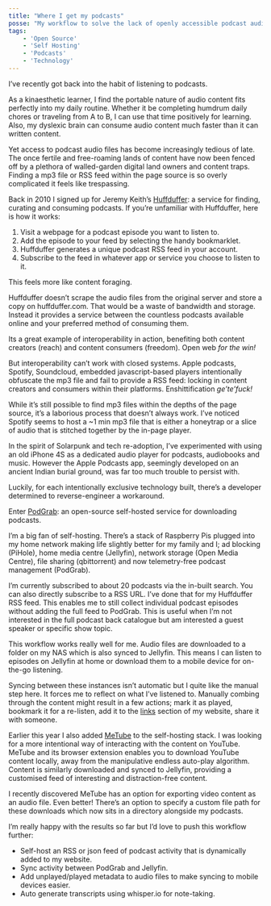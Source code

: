 ```yaml
---
title: "Where I get my podcasts"
posse: "My workflow to solve the lack of openly accessible podcast audio files and RSS feeds."
tags:
    - 'Open Source'
    - 'Self Hosting'
    - 'Podcasts'
    - 'Technology'
---
```


I’ve recently got back into the habit of listening to podcasts.

As a kinaesthetic learner, I find the portable nature of audio content fits perfectly into my daily routine. Whether it be completing humdrum daily chores or traveling from A to B, I can use that time positively for learning. Also, my dyslexic brain can consume audio content much faster than it can written content.

Yet access to podcast audio files has become increasingly tedious of late. The once fertile and free-roaming lands of content have now been fenced off by a plethora of walled-garden digital land owners and content traps. Finding a mp3 file or RSS feed within the page source is so overly complicated it feels like trespassing.

Back in 2010 I signed up for Jeremy Keith’s [Huffduffer](https://huffduffer.com/): a service for finding, curating and consuming podcasts. If you’re unfamiliar with Huffduffer, here is how it works:

1. Visit a webpage for a podcast episode you want to listen to.
2. Add the episode to your feed by selecting the handy bookmarklet.
3. Huffduffer generates a unique podcast RSS feed in your account.
4. Subscribe to the feed in whatever app or service you choose to listen to it.

This feels more like content foraging.

Huffduffer doesn’t scrape the audio files from the original server and store a copy on huffduffer.com. That would be a waste of bandwidth and storage. Instead it provides a service between the countless podcasts available online and your preferred method of consuming them.

Its a great example of interoperability in action, benefiting both content creators (reach) and content consumers (freedom). Open web *for the win!*

But interoperability can’t work with closed systems. Apple podcasts, Spotify, Soundcloud, embedded javascript-based players intentionally obfuscate the mp3 file and fail to provide a RSS feed: locking in content creators and consumers within their platforms. Enshittification *ge’te’fuck!*

While it’s still possible to find mp3 files within the depths of the page source, it’s a laborious process that doesn’t always work. I’ve noticed Spotify seems to host a ~1 min mp3 file that is either a honeytrap or a slice of audio that is stitched together by the in-page player.

In the spirit of Solarpunk and tech re-adoption, I’ve experimented with using an old iPhone 4S as a dedicated audio player for podcasts, audiobooks and music. However the Apple Podcasts app, seemingly developed on an ancient Indian burial ground, was far too much trouble to persist with.

Luckily, for each intentionally exclusive technology built, there’s a developer determined to reverse-engineer a workaround.

Enter [PodGrab](https://github.com/akhilrex/podgrab): an open-source self-hosted service for downloading podcasts.

I’m a big fan of self-hosting. There’s a stack of Raspberry Pis plugged into my home network making life slightly better for my family and I; ad blocking (PiHole), home media centre (Jellyfin), network storage (Open Media Centre), file sharing (qbittorrent) and now telemetry-free podcast management (PodGrab).

I’m currently subscribed to about 20 podcasts via the in-built search. You can also directly subscribe to a RSS URL. I’ve done that for my Huffduffer RSS feed. This enables me to still collect individual podcast episodes without adding the full feed to PodGrab. This is useful when I’m not interested in the full podcast back catalogue but am interested a guest speaker or specific show topic.

This workflow works really well for me. Audio files are downloaded to a folder on my NAS which is also synced to Jellyfin. This means I can listen to episodes on Jellyfin at home or download them to a mobile device for on-the-go listening.

Syncing between these instances isn’t automatic but I quite like the manual step here. It forces me to reflect on what I’ve listened to. Manually combing through the content might result in a few actions; mark it as played, bookmark it for a re-listen, add it to the [links](/collecting/links) section of my website, share it with someone.

Earlier this year I also added [MeTube](https://github.com/alexta69/metube/) to the self-hosting stack. I was looking for a more intentional way of interacting with the content on YouTube. MeTube and its browser extension enables you to download YouTube content locally, away from the manipulative endless auto-play algorithm. Content is similarly downloaded and synced to Jellyfin, providing a customised feed of interesting and distraction-free content.

I recently discovered MeTube has an option for exporting video content as an audio file. Even better! There’s an option to specify a custom file path for these downloads which now sits in a directory alongside my podcasts.

I’m really happy with the results so far but I’d love to push this workflow further:

- Self-host an RSS or json feed of podcast activity that is dynamically added to my website.
- Sync activity between PodGrab and Jellyfin.
- Add unplayed/played metadata to audio files to make syncing to mobile devices easier.
- Auto generate transcripts using whisper.io for note-taking.